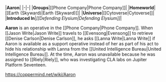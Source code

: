 |**Aaron**|
|-|-|
|**Groups**|[[Phone Company\|Phone Company]]|
|**Homeworld**|[[Earth (Skyward)\|Earth (Skyward)]]|
|**Universe**|[[Cytoverse\|Cytoverse]]|
|**Introduced In**|*[[Defending Elysium\|Defending Elysium]]*|

**Aaron** is an operative in the [[Phone Company\|Phone Company]]. When [[Jason Write\|Jason Write]] travels to [[Evensong\|Evensong]] to retrieve [[Denise Carlson\|Denise Carlson]], he asks [[Lanna Write\|Lanna Write]] if Aaron is available as a support operative instead of her as part of his act to hide his relationship with Lanna from the [[United Intelligence Bureau\|United Intelligence Bureau]]. At the time, Aaron was unavailable because he was assigned to [[Riely\|Riely]], who was investigating CLA labs on Jupiter Platform Seventeen.



https://coppermind.net/wiki/Aaron